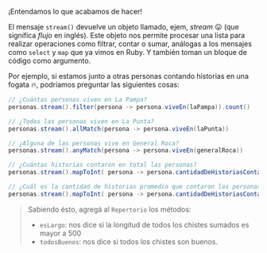 ¡Entendamos lo que acabamos de hacer!

El mensaje `stream()` devuelve un objeto llamado, ejem, _stream_ :stuck_out_tongue: (que significa _flujo_ en inglés). Este objeto nos permite procesar una lista para realizar operaciones como filtrar, contar o sumar, análogas a los mensajes como `select` y `map` que ya vimos en Ruby. Y también toman un bloque de código como argumento. 

Por ejemplo, si estamos junto a otras personas contando historias en una fogata :fire:, podríamos preguntar las siguientes cosas:

```java
// ¿Cuántas personas viven en La Pampa?
personas.stream().filter(persona -> persona.viveEn(laPampa)).count()

// ¿Todas las personas viven en La Punta?
personas.stream().allMatch(persona -> persona.viveEn(laPunta))

// ¿Alguna de las personas vive en General Roca?
personas.stream().anyMatch(persona -> persona.viveEn(generalRoca))

// ¿Cuántas historias contaron en total las personas?
personas.stream().mapToInt( persona -> persona.cantidadDeHistoriasContadas() ).sum();

// ¿Cuál es la cantidad de historias promedio que contaron las personas?
personas.stream().mapToInt( persona -> persona.cantidadDeHistoriasContadas() ).average().getAsDouble();
```

> Sabiendo ésto, agregá al `Repertorio` los métodos: 
> 
>   * `esLargo`: nos dice si la longitud de todos los chistes sumados es mayor a 500
>   * `todosBuenos`: nos dice si todos los chistes son buenos.  